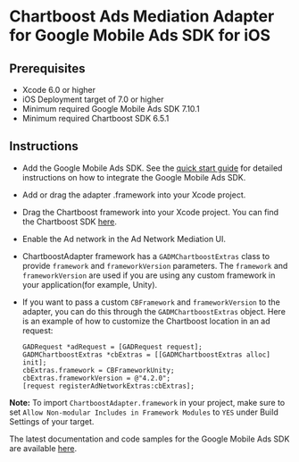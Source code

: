 # Chartboost Ads Mediation Adapter for Google Mobile Ads SDK for iOS

## Prerequisites
- Xcode 6.0 or higher
- iOS Deployment target of 7.0 or higher
- Minimum required Google Mobile Ads SDK 7.10.1
- Minimum required Chartboost SDK 6.5.1

## Instructions
- Add the Google Mobile Ads SDK. See the
  [quick start guide](https://firebase.google.com/docs/admob/ios/quick-start)
  for detailed instructions on how to integrate the Google Mobile Ads SDK.
- Add or drag the adapter .framework into your Xcode project.
- Drag the Chartboost framework into your Xcode project. You can find the
  Chartboost SDK [here](https://answers.chartboost.com/hc/en-us/articles/201220095).
- Enable the Ad network in the Ad Network Mediation UI.
- ChartboostAdapter framework has a `GADMChartboostExtras` class to provide
  `framework` and `frameworkVersion` parameters. The `framework` and
  `frameworkVersion` are used if you are using any custom framework in your
  application(for example, Unity).
- If you want to pass a custom `CBFramework` and `frameworkVersion` to the
  adapter, you can do this through the `GADMChartboostExtras` object. Here is
  an example of how to customize the Chartboost location in an ad request:

  <pre><code>GADRequest *adRequest = [GADRequest request];
  GADMChartboostExtras *cbExtras = [[GADMChartboostExtras alloc] init];
  cbExtras.framework = CBFrameworkUnity;
  cbExtras.frameworkVersion = @"4.2.0";
  [request registerAdNetworkExtras:cbExtras];</code></pre>

**Note:** To import `ChartboostAdapter.framework` in your project, make sure to
set `Allow Non-modular Includes in Framework Modules` to `YES` under Build
Settings of your target.

The latest documentation and code samples for the Google Mobile Ads SDK are
available [here](https://firebase.google.com/docs/admob/ios/quick-start).
